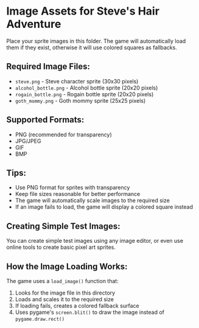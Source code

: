 # Image Assets for Steve's Hair Adventure

Place your sprite images in this folder. The game will automatically load them if they exist, otherwise it will use colored squares as fallbacks.

## Required Image Files:
- `steve.png` - Steve character sprite (30x30 pixels)
- `alcohol_bottle.png` - Alcohol bottle sprite (20x20 pixels)
- `rogain_bottle.png` - Rogain bottle sprite (20x20 pixels)
- `goth_mommy.png` - Goth mommy sprite (25x25 pixels)

## Supported Formats:
- PNG (recommended for transparency)
- JPG/JPEG
- GIF
- BMP

## Tips:
- Use PNG format for sprites with transparency
- Keep file sizes reasonable for better performance
- The game will automatically scale images to the required size
- If an image fails to load, the game will display a colored square instead

## Creating Simple Test Images:
You can create simple test images using any image editor, or even use online tools to create basic pixel art sprites.

## How the Image Loading Works:
The game uses a `load_image()` function that:
1. Looks for the image file in this directory
2. Loads and scales it to the required size
3. If loading fails, creates a colored fallback surface
4. Uses pygame's `screen.blit()` to draw the image instead of `pygame.draw.rect()`
